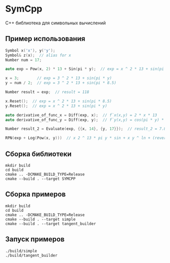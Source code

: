 # SymCpp

С++ библиотека для символьных вычислений

## Пример использования

```c++
Symbol x('x'), y('y');
Symbol& z(x);  // alias for x
Number num = 17;

auto exp = Pow(x, 2) * 13 + Sin(pi * y);  // exp = x ^ 2 * 13 + sin(pi * y)

x = 3;        // exp = 3 ^ 2 * 13 + sin(pi * y)
y = num / 2;  // exp = 3 ^ 2 * 13 + sin(pi * 8.5)

Number result = exp;  // result = 118

x.Reset();  // exp = x ^ 2 * 13 + sin(pi * 8.5)
y.Reset();  // exp = x ^ 2 * 13 + sin(pi * y)

auto derivative_of_func_x = Diff(exp, x);  // f`x(x,y) = 2 * x * 13
auto derivative_of_func_y = Diff(exp, y);  // f`y(x,y) = cos(pi * y) * pi

Number result_2 = Evaluate(exp, {{x, 14}, {y, 17}});  // result_2 = 7.843064

RPN(exp + Log(Pow(x, y)))  // x 2 ^ 13 * pi y * sin + x y ^ ln + (reverse polish notation)
```

## Сборка библиотеки

```shell
mkdir build
cd build
cmake .. -DCMAKE_BUILD_TYPE=Release
cmake --build . --target SYMCPP
```

## Сборка примеров

```shell
mkdir build
cd build
cmake .. -DCMAKE_BUILD_TYPE=Release
cmake --build . --target simple
cmake --build . --target tangent_builder
```

## Запуск примеров

```shell
./build/simple
./build/tangent_builder
```